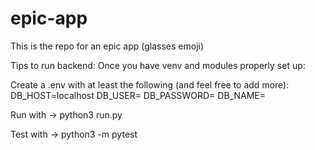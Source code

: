 # epic-app
This is the repo for an epic app (glasses emoji)


Tips to run backend:
Once you have venv and modules properly set up:

Create a .env with at least the following (and feel free to add more):
DB_HOST=localhost
DB_USER=<your-mysql-user>
DB_PASSWORD=<your-mysql-user-password>
DB_NAME=<your-mysql-db-name>

Run with -> python3 run.py

Test with -> python3 -m pytest